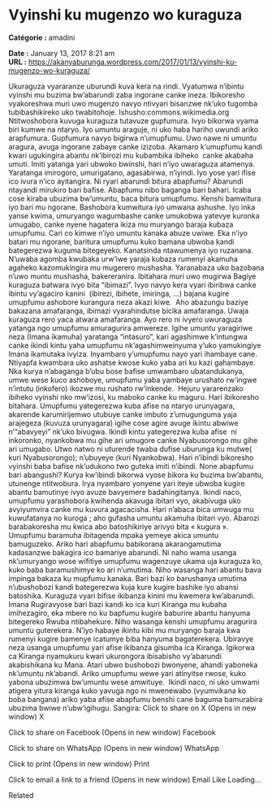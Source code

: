 # Vyinshi ku mugenzo wo kuraguza

**Catégorie :** amadini

**Date :** January 13, 2017 8:21 am  
**URL :** https://akanyaburunga.wordpress.com/2017/01/13/vyinshi-ku-mugenzo-wo-kuraguza/

Ukuraguza vyararanze uburundi kuva kera na rindi. Vyatumwa n’ibintu vyinshi mu buzima bw’abarundi zaba ingorane canke ineza. Ibikoresho vyakoreshwa muri uwo mugenzo navyo ntivyari bisanzwe nk’uko tugomba tubibashikireko uko twabitohoje.
Ishusho:commons.wikimedia.org
Ntitwoshobora kuvuga kuraguza tutavuze gupfumura. Ivyo bikorwa vyama biri kumwe na ntaryo. Iyo umuntu araguje, ni uko haba hariho uwundi ariko arapfumura. Gupfumura navyo bigirwa n’umupfumu. Uwo nawe ni umuntu aragura, avuga ingorane zabaye canke izizoba. Akamaro k’umupfumu kandi kwari ugukingira abantu nk’ibirozi mu kubambika ibiheko  canke akabaha umuti. Imiti yatanga yari ubwoko bwinshi, hari n’iyo uwaraguza atamenya. Yaratanga imirogoro, umurigatano, agasabirwa, n’iyindi. Iyo yose yari ifise ico ivura n’ico ayitangira.
Ni ryari abarundi bitura abapfumu?
Abarundi ntayandi mirukiro bari bafise. Abapfumu nibo baganga bari bahari. Icaba cose kiraba ubuzima bw’umuntu, baca bitura umupfumu. Kenshi bamwitura iyo bari mu ngorane. Bashobora kumwitura iyo umwana ashushe. Iyo inka yanse kwima, umuryango wagumbashe canke umukobwa yatevye kuronka umugabo, canke nyene hagatera ikiza mu muryango baraja kubaza umupfumu. Cari co kimwe n’iyo umuntu kanaka abuze uwiwe.
Eka n’iyo batari mu ngorane, baritura umupfumu kuko bamana ubwoba kandi bategerezwa kuguma bitegeyeko. Kanatsinda ntawumenya iyo ruzanana.  N’uwaba agomba kwubaka urw’iwe yaraja kubaza rumenyi akamuha agaheko kazomukingira mu mugerero mushasha. Yaranabaza uko bazobana n’uwo muntu mushasha, bakereranira.
Ibitahara muri uwo mugirwa
Bagiye kuraguza batwara ivyo bita “ibimazi”. Ivyo navyo kera vyari ibiribwa canke ibintu vy’agaciro kanini  (ibirezi, ibihete, imiringa, …) bajana kugire umupfumu ashobore kurangura neza akazi kiwe.  Aho abazungu baziye bakazana amafaranga, ibimazi vyarahindutse bicika amafaranga. Uwaja kuraguza rero yaca atwara amafaranga. Ayo rero ni ivyero uwuraguza yatanga ngo umupfumu amuragurira amwereze. Igihe umuntu yaragiriwe neza (Imana ikamuha) yaratanga “intasuro”, kari agashimwe k’intungwa canke ikindi kintu yaha umupfumu nk’agashimweinyuma y’uko yamukingiye Imana ikamutaka ivyiza.
Inyambaro y’umupfumu nayo yari ihambaye cane. Ntiyapfa kwambara uko ashatse kwose kuko yaba ari ku kazi gahambaye. Nka kurya n’abaganga b’ubu bose bafise umwambaro ubatandukanya, umwe wese kuco ashoboye, umupfumu yaba yambaye urushato rw’ingwe n’intutu (inkofero) ikozwe mu rushato rw’inkende.  Hejuru yararenzako ibiheko vyinshi nko mw’izosi, ku maboko canke ku maguru.
Hari ibikoresho bitahara. Umupfumu yategerezwa kuba afise na ntaryo urunyagara, akarende karumirijemwo utubuye canke imbuto z’umugunguma yaja arajegeza (kuvuza urunyagara) igihe cose agire avuge ikintu abwiwe n’“abavyeyi” nk’uko bivugwa. Ikindi kintu yategerezwa kuba afise  ni inkoronko, nyankobwa mu gihe ari umugore canke Nyabusorongo mu gihe ari umugabo. Utwo natwo ni uturende twaba dufise uburunga ku mutwe( kuri Nyabusorongo); n’ubuyeye (kuri Nyankobwa). Hari n’ibindi bikoresho vyinshi baba bafise nk’udukono two guteka imiti n’ibindi.
None abapfumu bari abangushi?
Kurya kw’ibindi bikorwa vyose bikora ku buzima bw’abantu, utunenge ntitwobura. Irya nyambaro yonyene yari iteye ubwoba kugire abantu bamutinye ivyo avuze bavyemere badahingitanya. Ikindi naco, umupfumu yarashobora kwihenda akavuga ibitari vyo, akabivuga uko avyiyumvira canke mu kuvura agacacisha. Hari n’abaca bica umwuga mu kuwufatanya no kuroga ; aho gufasha umuntu akamuha ibitari vyo. Abarozi barabakoresha mu kwica abo batoshikiriye arivyo bita « kugura ». Umupfumu baramuha ibitagenda mpaka yemeye akica umuntu bamuguzeko.
Ariko hari abapfumu babikorana akarangamutima kadasanzwe bakagira ico bamariye abarundi. Ni naho wama usanga nk’umuryango wose wifitiye umupfumu wagenzuye ukama uja kuraguza ko, kuko baba baramushimye ko ari n’umutima. Niho wasanga hari abantu bava impinga bakaza ku mupfumu kanaka. Bari bazi ko barushanya umutima n’ubushobozi kandi bategerezwa kuja kure kugire bashike iyo abansi batoshika.
Kuraguza vyari bifise ikibanza kinini mu kwemera kw’abarundi. Imana Rugiravyose bari bazi kandi ko ica kuri Kiranga mu kubaha imihezagiro, eka mbere no ku bapfumu kugire baburire abantu hanyuma bitegereko Rwuba ntibahekure. Niho wasanga kenshi umupfumu aragurira umuntu guterekera. N’iyo habaye ikintu kibi mu muryango baraja kwa rumenyi kugire bamenye icatumye biba hanyuma bagaterekera.
Ubiravye neza usanga umupfumu yari afise ikibanza gisumba ica Kiranga. Igikorwa ca Kiranga nyamukuru kwari ukurongora ibisabisho vy’abarundi akabishikana ku Mana. Atari ubwo bushobozi bwonyene, ahandi yaboneka nk’umuntu nk’abandi. Ariko umupfumu wewe yari atinyitse rwose, kuko yabona ubuzimwa bw’umuntu wese amwituye.  Ikindi naco, ni uko umwami atigera yitura kiranga kuko yavuga ngo ni mwenewabo (vyumvikana ko boba bangana) ariko yaba afise abapfumu benshi cane baguma bamurabira ubuzima bwiwe n’ubw’igihugu.
Sangira:
Click to share on X (Opens in new window)
X

Click to share on Facebook (Opens in new window)
Facebook

Click to share on WhatsApp (Opens in new window)
WhatsApp

Click to print (Opens in new window)
Print

Click to email a link to a friend (Opens in new window)
Email
Like Loading...

Related
